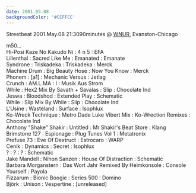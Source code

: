 ```yaml
---
date: 2001.05.08
backgroundColor: '#CCFFCC'
---
```



Streetbeat 2001.May.08 21:3090minutes @ [WNUR](http://www.wnur.org/), Evanston-Chicago  

m50...  
Hi-Posi Kaze No Kakudo Ni : 4 n 5 : EFA  
Lilienthal : Sacred Like Me : Emanated : Emanate  
Syndrone : Triskadeka : Triskadeka : Merck  
Machine Drum : Big Beauty Hose : Now You Know : Merck  
Phonem : \[a1\] : Mechanic Versus : Jetlag  
Crunch : AM.L.MA : I : Musik Aus Strom  
While : Hex2 Mix By Savath + Savalas : Slip : Chocolate Ind  
Jeswa : Bloodshod : Extended Play : Schematic  
While : Slip Mix By While : Slip : Chocolate Ind  
L'Usine : Wasteland : Surface : Isophlux  
Ko-Wreck Technique : Metro Dade Luke Vibert Mix : Ko-Wrection Remixes : Chocolate Ind  
Anthony "Shake" Shakir : Untitled : Mr Shakir's Beat Store : Klang  
Brimstone 127 : Espionage : Plug Tunes Vol 1 : Metatronix  
Prefuse 73 : Eve Of Dextruct : Estrocaro : WARP  
Cenik : Dynamics : Secret : Isophlux  
? : ? : ? : Schematic  
Jake Mandell : Nihon Sanzen : House Of Distraction : Schematic  
Barbara Morganstern : Das Wort Jahr Remixed By Heimkonsole : Console Yourself : Payola  
Fizzarum : Bionic Boogie : Series 500 : Domino  
Björk : Unison : Vespertine : \[unreleased\]